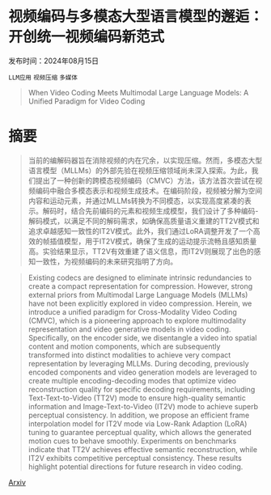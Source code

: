 # 视频编码与多模态大型语言模型的邂逅：开创统一视频编码新范式

发布时间：2024年08月15日

`LLM应用` `视频压缩` `多媒体`

> When Video Coding Meets Multimodal Large Language Models: A Unified Paradigm for Video Coding

# 摘要

> 当前的编解码器旨在消除视频的内在冗余，以实现压缩。然而，多模态大型语言模型（MLLMs）的外部先验在视频压缩领域尚未深入探索。为此，我们提出了一种创新的跨模态视频编码（CMVC）方法，该方法首次尝试在视频编码中融合多模态表示和视频生成技术。在编码阶段，视频被分解为空间内容和运动元素，并通过MLLMs转换为不同模态，以实现高度紧凑的表示。解码时，结合先前编码的元素和视频生成模型，我们设计了多种编码-解码模式，以满足不同的解码需求，如确保高质量语义重建的TT2V模式和追求卓越感知一致性的IT2V模式。此外，我们通过LoRA调整开发了一个高效的帧插值模型，用于IT2V模式，确保了生成的运动提示流畅且感知质量高。实验结果显示，TT2V有效重建了语义信息，而IT2V则展现了出色的感知一致性，为视频编码的未来研究指明了方向。

> Existing codecs are designed to eliminate intrinsic redundancies to create a compact representation for compression. However, strong external priors from Multimodal Large Language Models (MLLMs) have not been explicitly explored in video compression. Herein, we introduce a unified paradigm for Cross-Modality Video Coding (CMVC), which is a pioneering approach to explore multimodality representation and video generative models in video coding. Specifically, on the encoder side, we disentangle a video into spatial content and motion components, which are subsequently transformed into distinct modalities to achieve very compact representation by leveraging MLLMs. During decoding, previously encoded components and video generation models are leveraged to create multiple encoding-decoding modes that optimize video reconstruction quality for specific decoding requirements, including Text-Text-to-Video (TT2V) mode to ensure high-quality semantic information and Image-Text-to-Video (IT2V) mode to achieve superb perceptual consistency. In addition, we propose an efficient frame interpolation model for IT2V mode via Low-Rank Adaption (LoRA) tuning to guarantee perceptual quality, which allows the generated motion cues to behave smoothly. Experiments on benchmarks indicate that TT2V achieves effective semantic reconstruction, while IT2V exhibits competitive perceptual consistency. These results highlight potential directions for future research in video coding.

[Arxiv](https://arxiv.org/abs/2408.08093)